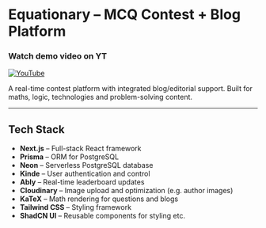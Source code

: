 # Equationary – MCQ Contest + Blog Platform

### Watch demo video on YT
[![YouTube](https://img.shields.io/badge/YouTube-Video-red?logo=youtube&logoColor=white)](https://youtu.be/fowWQdAA-w0)

A real-time contest platform with integrated blog/editorial support. Built for maths, logic, technologies and problem-solving content.

---

## Tech Stack

- **Next.js** – Full-stack React framework
- **Prisma** – ORM for PostgreSQL
- **Neon** – Serverless PostgreSQL database
- **Kinde** – User authentication and control
- **Ably** – Real-time leaderboard updates
- **Cloudinary** – Image upload and optimization (e.g. author images)
- **KaTeX** – Math rendering for questions and blogs
- **Tailwind CSS** – Styling framework
- **ShadCN UI** – Reusable components for styling etc.


